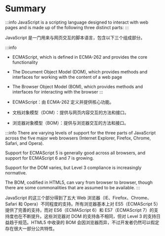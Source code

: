 # Summary

:::info
JavaScript is a scripting language designed to interact with web pages and is made up of the following three distinct parts:
:::

JavaScript 是一门用来与网页交互的脚本语言，包含以下三个组成部分。


:::info
- ECMAScript, which is defined in ECMA-262 and provides the core functionality
- The Document Object Model (DOM), which provides methods and interfaces for working with the content of a web page
- The Browser Object Model (BOM), which provides methods and interfaces for interacting with the browser
:::

- ECMAScript：由 ECMA-262 定义并提供核心功能。
- 文档对象模型（DOM）：提供与网页内容交互的方法和接口。
- 浏览器对象模型（BOM）：提供与浏览器交互的方法和接口。

:::info
There are varying levels of support for the three parts of JavaScript across the five major web browsers (Internet Explorer, Firefox, Chrome, Safari, and Opera). 

Support for ECMAScript 5 is generally good across all browsers, and support for ECMAScript 6 and 7 is growing. 

Support for the DOM varies, but Level 3 compliance is increasingly normative. 

The BOM, codified in HTML5, can vary from browser to browser, though there are some commonalities that are assumed to be available.
:::

JavaScript 的这三个部分得到了五大 Web 浏览器（IE、Firefox、Chrome、Safari 和 Opera）不同程度的支持。所有浏览器基本上对 ES5（ECMAScript 5）提供了完善的支持，而对 ES6（ECMAScript 6）和 ES7（ECMAScript 7）的支持度也在不断提升。这些浏览器对 DOM 的支持各不相同，但对 Level 3 的支持日益趋于规范。HTML5 中收录的 BOM 会因浏览器而异，不过开发者仍然可以假定存在很大一部分公共特性。
